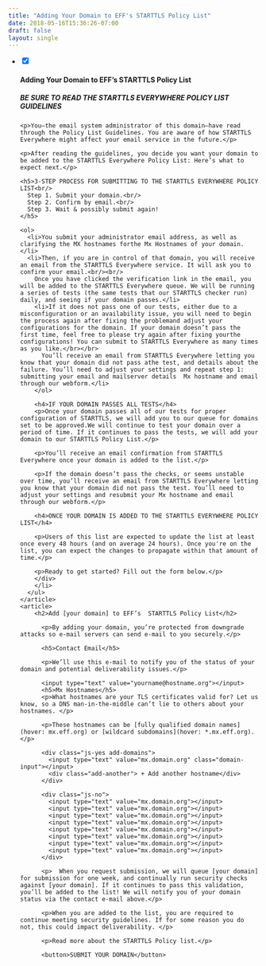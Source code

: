 ```yaml
---
title: "Adding Your Domain to EFF's STARTTLS Policy List"
date: 2018-05-16T15:36:26-07:00
draft: false
layout: single
---
```

<article class="accordion">
  <ul>
    <li class="accordion-title">
      <input type="checkbox" checked>
      <i></i>
      <h4>Adding Your Domain to EFF’s  STARTTLS Policy List</h4>
      <div class="accordion-content">
    <h5>BE SURE TO READ THE STARTTLS EVERYWHERE POLICY LIST GUIDELINES</h5>

    <p>You—the email system administrator of this domain—have read through the Policy List Guidelines. You are aware of how STARTTLS Everywhere might affect your email service in the future.</p>

    <p>After reading the guidelines, you decide you want your domain to be added to the STARTTLS Everywhere Policy List: Here’s what to expect next.</p>

    <h5>3-STEP PROCESS FOR SUBMITTING TO THE STARTTLS EVERYWHERE POLICY LIST<br/>
      Step 1. Submit your domain.<br/>
      Step 2. Confirm by email.<br/>
      Step 3. Wait & possibly submit again!
    </h5>

    <ol>
      <li>You submit your administrator email address, as well as clarifying the MX hostnames forthe Mx Hostnames of your domain.</li>
      <li>Then, if you are in control of that domain, you will receive an email from the STARTTLS Everywhere service. It will ask you to confirm your email.<br/><br/>
        Once you have clicked the verification link in the email, you will be added to the STARTTLS Everywhere queue. We will be running a series of tests (the same tests that our STARTTLS checker run) daily, and seeing if your domain passes.</li>
        <li>If it does not pass one of our tests, either due to a misconfiguration or an availability issue, you will need to begin the process again after fixing the problemand adjust your configurations for the domain. If your domain doesn’t pass the first time, feel free to please try again after fixing yourthe configurations! You can submit to STARTTLS Everywhere as many times as you like.</br></br>
          You’ll receive an email from STARTTLS Everywhere letting you know that your domain did not pass athe test, and details about the failure. You’ll need to adjust your settings and repeat step 1: submitting your email and mailserver details  Mx hostname and email through our webform.</li>
        </ol>

        <h4>IF YOUR DOMAIN PASSES ALL TESTS</h4>
        <p>Once your domain passes all of our tests for proper configuration of STARTTLS, we will add you to our queue for domains set to be approved.We will continue to test your domain over a period of time. If it continues to pass the tests, we will add your domain to our STARTTLS Policy List.</p>

        <p>You’ll receive an email confirmation from STARTTLS Everywhere once your domain is added to the list.</p>

        <p>If the domain doesn’t pass the checks, or seems unstable over time, you’ll receive an email from STARTTLS Everywhere letting you know that your domain did not pass the test. You’ll need to adjust your settings and resubmit your Mx hostname and email through our webform.</p>

        <h4>ONCE YOUR DOMAIN IS ADDED TO THE STARTTLS EVERYWHERE POLICY LIST</h4>

        <p>Users of this list are expected to update the list at least once every 48 hours (and on average 24 hours). Once you're on the list, you can expect the changes to propagate within that amount of time.</p>

        <p>Ready to get started? Fill out the form below.</p>
        </div>
        </li>
      </ul>
    </article>
    <article>
        <h2>Add [your domain] to EFF’s  STARTTLS Policy List</h2>

          <p>By adding your domain, you’re protected from downgrade attacks so e-mail servers can send e-mail to you securely.</p>

          <h5>Contact Email</h5>

          <p>We’ll use this e-mail to notify you of the status of your domain and potential deliverability issues.</p>

          <input type="text" value="yourname@hostname.org"></input>
          <h5>Mx Hostnames</h5>
          <p>What hostnames are your TLS certificates valid for? Let us know, so a DNS man-in-the-middle can’t lie to others about your hostnames. </p>

          <p>These hostnames can be [fully qualified domain names](hover: mx.eff.org) or [wildcard subdomains](hover: *.mx.eff.org).</p>

          <div class="js-yes add-domains">
            <input type="text" value="mx.domain.org" class="domain-input"></input>
            <div class="add-another"> + Add another hostname</div>
          </div>

          <div class="js-no">
            <input type="text" value="mx.domain.org"></input>
            <input type="text" value="mx.domain.org"></input>
            <input type="text" value="mx.domain.org"></input>
            <input type="text" value="mx.domain.org"></input>
            <input type="text" value="mx.domain.org"></input>
            <input type="text" value="mx.domain.org"></input>
            <input type="text" value="mx.domain.org"></input>
            <input type="text" value="mx.domain.org"></input>
          </div>

          <p>  When you request submission, we will queue [your domain] for submission for one week, and continually run security checks against [your domain]. If it continues to pass this validation, you’ll be added to the list! We will notify you of your domain status via the contact e-mail above.</p>

          <p>When you are added to the list, you are required to continue meeting security guidelines. If for some reason you do not, this could impact deliverability. </p>

          <p>Read more about the STARTTLS Policy list.</p>

          <button>SUBMIT YOUR DOMAIN</button>

</article>
